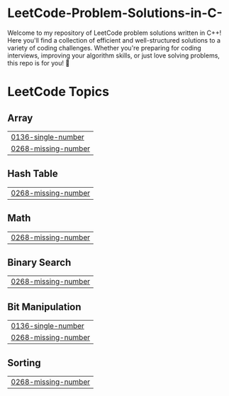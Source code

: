 # LeetCode-Problem-Solutions-in-C-
Welcome to my repository of LeetCode problem solutions written in C++! Here you'll find a collection of efficient and well-structured solutions to a variety of coding challenges. Whether you're preparing for coding interviews, improving your algorithm skills, or just love solving problems, this repo is for you! 🌟

<!---LeetCode Topics Start-->
# LeetCode Topics
## Array
|  |
| ------- |
| [0136-single-number](https://github.com/Amanwaikar13/LeetCode-Solutions/tree/master/0136-single-number) |
| [0268-missing-number](https://github.com/Amanwaikar13/LeetCode-Solutions/tree/master/0268-missing-number) |
## Hash Table
|  |
| ------- |
| [0268-missing-number](https://github.com/Amanwaikar13/LeetCode-Solutions/tree/master/0268-missing-number) |
## Math
|  |
| ------- |
| [0268-missing-number](https://github.com/Amanwaikar13/LeetCode-Solutions/tree/master/0268-missing-number) |
## Binary Search
|  |
| ------- |
| [0268-missing-number](https://github.com/Amanwaikar13/LeetCode-Solutions/tree/master/0268-missing-number) |
## Bit Manipulation
|  |
| ------- |
| [0136-single-number](https://github.com/Amanwaikar13/LeetCode-Solutions/tree/master/0136-single-number) |
| [0268-missing-number](https://github.com/Amanwaikar13/LeetCode-Solutions/tree/master/0268-missing-number) |
## Sorting
|  |
| ------- |
| [0268-missing-number](https://github.com/Amanwaikar13/LeetCode-Solutions/tree/master/0268-missing-number) |
<!---LeetCode Topics End-->
